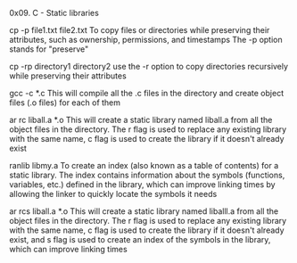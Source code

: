0x09. C - Static libraries

cp -p file1.txt file2.txt
To copy files or directories while preserving their attributes, such as ownership, permissions, and timestamps
The -p option stands for "preserve"

cp -rp directory1 directory2
use the -r option to copy directories recursively while preserving their attributes

gcc -c *.c
This will compile all the .c files in the directory and create object files (.o files) for each of them

ar rc liball.a *.o
This will create a static library named liball.a from all the object files in the directory. The r flag is used to replace any existing library with the same name, c flag is used to create the library if it doesn't already exist

ranlib libmy.a
To create an index (also known as a table of contents) for a static library. The index contains information about the symbols (functions, variables, etc.) defined in the library, which can improve linking times by allowing the linker to quickly locate the symbols it needs

ar rcs liball.a *.o
This will create a static library named liballl.a from all the object files in the directory. The r flag is used to replace any existing library with the same name, c flag is used to create the library if it doesn't already exist, and s flag is used to create an index of the symbols in the library, which can improve linking times


